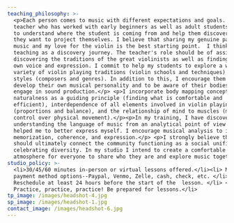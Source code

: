 ```yaml
---
teaching_philosophy: >-
  <p>Each person comes to music with different expectations and goals. As a
  teacher who has worked with early beginners as well as adult students, I try
  to understand where the student is coming from and help them discover where
  they want to project themselves. I believe that sharing my genuine passion for
  music and my love for the violin is the best starting point.  I think of
  teaching as a discovery journey. The teacher's role should be of assistance in
  discovering the traditions of the great violinists as well as finding their
  own voice and expression. I commit to help my students to explore a wide
  variety of violin playing traditions (violin schools and techniques) and
  styles (composers and genres). In addition to this, I encourage them to
  develop their own musical personality and to be aware of their bodies as they
  engage in sound production.</p> <p>I incorporate body mapping concepts such as
  naturalness as a guiding principle (finding what is comfortable and
  efficient), interdependence of all elements involved in violin playing
  (proportions and balance), and the relationship of mind to muscles (mental
  control over physical movement).</p><p>In my training, I have discovered that
  understanding the language of music from an analytical point of view has
  helped me to better express myself. I encourage musical analysis to improve
  memorization, coherence, and expression.</p> <p>I strongly believe that music
  should ultimately connect the community functioning as a social unifier while
  celebrating diversity. In my studio I intend to create a comfortable
  atmosphere for everyone to share who they are and explore music together.</p>
studio_policy: >-
  <li>30/45/60 minutes in-person or virtual lessons offered.</li><li> Multiple
  payment method options--Paypal, Venmo, Zelle, cash, check, etc. </li> <li>
  Reschedule at least 24 hours before the start of the  lesson. </li> <li>
  Practice, practice, practice! Be prepared for lessons.</li>
tp_image: /images/headshot-4.jpg
sp_image: /images/headshot-1.jpg
contact_image: /images/headshot-6.jpg
---
```


